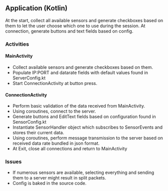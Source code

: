 ## Application (Kotlin)

At the start, collect all available sensors and generate checkboxes based on them to let the user choose which one to use during the session.
At connection, generate buttons and text fields based on config.

### Activities

#### MainActivity
 - Collect available sensors and generate checkboxes based on them.
 - Populate IP:PORT and datarate fields with default values found in ServerConfig.kt
 - Start ConnectionActivity at button press.

#### ConnectionActivity
 - Perform basic validation of the data received from MainActivity.
 - Using coroutines, connect to the server.
 - Generate buttons and EditText fields based on configuration found in SensorConfig.kt
 - Instantiate SensorHandler object which subscribes to SensorEvents and stores their current data.
 - Using coroutines, perform message transmission to the server based on received data rate bundled in json format.
 - At Exit, close all connections and return to MainActivity

 ### Issues
 - If numerous sensors are available, selecting everything and sending them to a server might result in split packets.
 - Config is baked in the source code.


